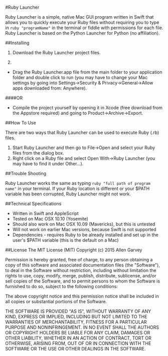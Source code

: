 #Ruby Launcher

Ruby Launcher is a simple, native Mac GUI program written in Swift that allows you to quickly execute your Ruby files without requiring you to type in `ruby "programName"` in the terminal or fiddle with permissions for each file. Ruby Launcher is based on the Python Launcher for Python (no affiliation).

##Installing

1. Download the Ruby Launcher project files.

2. 
  - Drag the Ruby Launcher.app file from the main folder to your application folder and double click to run (you may have to change your Mac settings by going into Settings->Security & Privacy->General->Allow apps downloaded from: Anywhere).

  ####OR

  - Compile the project yourself by opening it in Xcode (free download from the Appstore required) and going to Product->Archive->Export.

##How To Use

There are two ways that Ruby Launcher can be used to execute Ruby (.rb) files.

1. Start Ruby Launcher and then go to File->Open and select your Ruby files from the dialog box.
2. Right click on a Ruby file and select Open With->Ruby Launcher (you may have to find it under Other...).

##Trouble Shooting

Ruby Launcher works the same as typing `ruby "full path of program name"` in your terminal. If your Ruby location is different or your $PATH variable has been corrupted, Ruby Launcher might not work.

##Technical Specifications
- Written in Swift and AppleScript
- Tested on Mac OSX 10.10 (Yosemite)
- Should also work on Mac OSX 10.09 (Mavericks), but this is untested
- Will not work on earlier Mac versions, because Swift is not supported
- Dependencies - requires Ruby to be already installed and set up in the user's $PATH variable (this is the default on a Mac)

##License
The MIT License (MIT) Copyright (c) 2015 Allen Garvey

Permission is hereby granted, free of charge, to any person obtaining a copy
of this software and associated documentation files (the "Software"), to deal
in the Software without restriction, including without limitation the rights
to use, copy, modify, merge, publish, distribute, sublicense, and/or sell
copies of the Software, and to permit persons to whom the Software is
furnished to do so, subject to the following conditions:

The above copyright notice and this permission notice shall be included in
all copies or substantial portions of the Software.

THE SOFTWARE IS PROVIDED "AS IS", WITHOUT WARRANTY OF ANY KIND, EXPRESS OR
IMPLIED, INCLUDING BUT NOT LIMITED TO THE WARRANTIES OF MERCHANTABILITY,
FITNESS FOR A PARTICULAR PURPOSE AND NONINFRINGEMENT. IN NO EVENT SHALL THE
AUTHORS OR COPYRIGHT HOLDERS BE LIABLE FOR ANY CLAIM, DAMAGES OR OTHER
LIABILITY, WHETHER IN AN ACTION OF CONTRACT, TORT OR OTHERWISE, ARISING FROM,
OUT OF OR IN CONNECTION WITH THE SOFTWARE OR THE USE OR OTHER DEALINGS IN
THE SOFTWARE.